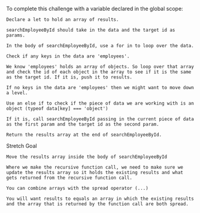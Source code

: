 To complete this challenge with a variable declared in the global scope:

    Declare a let to hold an array of results.

    searchEmployeeById should take in the data and the target id as params.

    In the body of searchEmployeeById, use a for in to loop over the data.

    Check if any keys in the data are 'employees'. 

    We know 'employees' holds an array of objects. So loop over that array and check the id of each object in the array to see if it is the same as the target id. If it is, push it to results.
    
    If no keys in the data are 'employees' then we might want to move down a level. 
    
    Use an else if to check if the piece of data we are working with is an object (typeof data[key] === 'object')
    
    If it is, call searchEmployeeById passing in the current piece of data as the first param and the target id as the second param.
    
    Return the results array at the end of searchEmployeeById.
    
Stretch Goal

    Move the results array inside the body of searchEmployeeById
    
    Where we make the recursive function call, we need to make sure we update the results array so it holds the existing results and what gets returned from the recursive function call.
    
    You can combine arrays with the spread operator (...)
    
    You will want results to equals an array in which the existing results and the array that is returned by the function call are both spread.

    
    